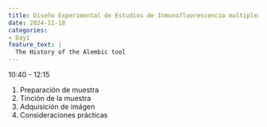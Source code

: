 ```yaml
---
title: Diseño Experimental de Estudios de Inmunofluorescencia multiplex
date: 2024-11-18
categories:
- Day1
feature_text: |
  The History of the Alembic tool
---
```

10:40 - 12:15
1. Preparación de muestra
2. Tinción de la muestra
3. Adquisición de imágen
4. Consideraciones prácticas
